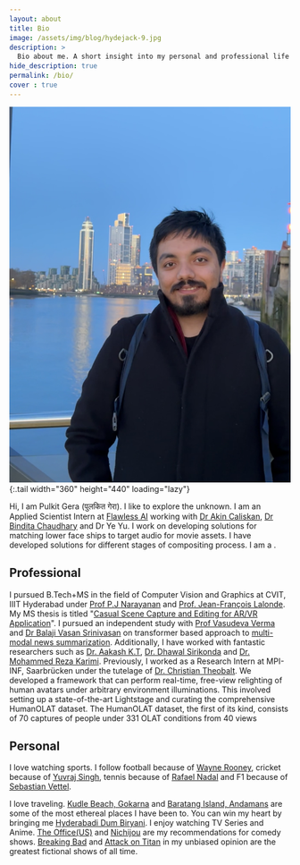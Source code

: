```yaml
---
layout: about
title: Bio
image: /assets/img/blog/hydejack-9.jpg
description: >
  Bio about me. A short insight into my personal and professional life
hide_description: true
permalink: /bio/
cover : true
---
```

![Meditating](/assets/img/IMG_4980.JPG){:.tail width="360" height="440" loading="lazy"}

Hi, I am Pulkit Gera (पुलकित गेरा). I like to explore the unknown.
I am an Applied Scientist Intern at [Flawless AI](https://www.flawlessai.com/) working with [Dr Akin Caliskan](https://www.linkedin.com/in/akinc/), [Dr Bindita Chaudhary](https://bindita.github.io/) and Dr Ye Yu. I work on developing solutions for matching lower face ships to target audio for movie assets. I have developed solutions for different stages of compositing process.
I am a .


## Professional
I pursued B.Tech+MS in the field of Computer Vision and Graphics at CVIT, IIIT Hyderabad under [Prof P.J Narayanan](https://faculty.iiit.ac.in/~pjn/) and [Prof. Jean-François Lalonde](http://vision.gel.ulaval.ca/~jflalonde/). My MS thesis is titled "[Casual Scene Capture and Editing for AR/VR Application](https://scholar.google.com/citations?view_op=view_citation&hl=en&user=459OXQIAAAAJ&citation_for_view=459OXQIAAAAJ:9yKSN-GCB0IC)". I pursued an independent study with [Prof Vasudeva Verma](https://scholar.google.co.in/citations?user=9OFvbfcAAAAJ&hl=en) and [Dr Balaji Vasan Srinivasan](https://research.adobe.com/person/balaji-vasan-srinivasan/) on transformer based approach to [multi-modal news summarization](https://github.com/darthgera123/Multimodal-Summarization). Additionally, I have worked with fantastic researchers such as [Dr. Aakash K.T](https://aakashkt.github.io/), [Dr. Dhawal Sirikonda](https://dhawal1939.github.io/) and [Dr. Mohammed Reza Karimi](https://github.com/MrKarimiD). Previously, I worked as a Research Intern at MPI-INF, Saarbrücken under the tutelage of [Dr. Christian Theobalt](https://people.mpi-inf.mpg.de/~theobalt/). We developed a framework that can perform real-time, free-view relighting of human avatars under arbitrary environment illuminations. This involved setting up a state-of-the-art Lightstage and curating the comprehensive HumanOLAT dataset. The HumanOLAT dataset, the first of its kind, consists of 70 captures of people under 331 OLAT conditions from 40 views

## Personal 
I love watching sports. I follow football because of [Wayne Rooney](https://www.youtube.com/watch?v=km_9ntw05pw), cricket because of [Yuvraj Singh](https://www.youtube.com/watch?v=8b0ubLO2MUE), tennis because of [Rafael Nadal](https://www.youtube.com/watch?v=MkwVuqNxq-o) and F1 because of [Sebastian Vettel](https://www.youtube.com/watch?v=mZtPoOhZAw8).

I love traveling. [Kudle Beach, Gokarna](https://www.tripadvisor.in/Attraction_Review-g651646-d3461829-Reviews-Kudle_Beach-Gokarna_Uttara_Kannada_District_Karnataka.html) and [Baratang Island, Andamans](https://traveltriangle.com/blog/baratang-island/) are some of the most ethereal places I have been to. You can win my heart by bringing me [Hyderabadi Dum Biryani](https://www.youtube.com/watch?v=v4-LHeIx15U). I enjoy watching TV Series and Anime. [The Office(US)](https://www.youtube.com/watch?v=mRox23WtU_4) and [Nichijou](https://www.youtube.com/watch?v=DcQFBdLNvZU) are my recommendations for comedy shows. [Breaking Bad](https://www.youtube.com/watch?v=fHKrCs1rFRI) and [Attack on Titan](https://www.youtube.com/watch?v=vrvjD88nzFA) in my unbiased opinion are the greatest fictional shows of all time.
